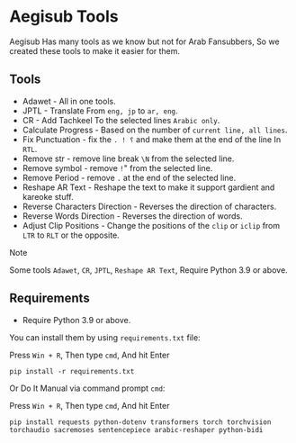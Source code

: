 # Aegisub Tools
Aegisub Has many tools as we know but not for Arab Fansubbers, So we created these tools to make it easier for them.

## Tools
- Adawet - All in one tools.
- JPTL - Translate From `eng, jp` to `ar, eng`.
- CR - Add Tachkeel To the selected lines `Arabic only`.
- Calculate Progress - Based on the number of `current line, all lines`.
- Fix Punctuation - fix the `. ! ؟` and make them at the end of the line In `RTL`.
- Remove str - remove line break `\N` from the selected line.
- Remove symbol - remove `!`" from the selected line.
- Remove Period - remove `.` at the end of the selected line.
- Reshape AR Text - Reshape the text to make it support gardient and kareoke stuff.
- Reverse Characters Direction - Reverses the direction of characters.
- Reverse Words Direction - Reverses the direction of words.
- Adjust Clip Positions - Change the positions of the `clip` or `iclip` from `LTR` to `RLT` or the opposite.

> [!NOTE]
> Some tools `Adawet`, `CR`, `JPTL`, `Reshape AR Text`, Require Python 3.9 or above.

## Requirements

- Require Python 3.9 or above.

You can install them by using `requirements.txt` file:

Press `Win + R`, Then type `cmd`, And hit Enter
```
pip install -r requirements.txt
```
Or Do It Manual via command prompt `cmd`:

Press `Win + R`, Then type `cmd`, And hit Enter
```
pip install requests python-dotenv transformers torch torchvision torchaudio sacremoses sentencepiece arabic-reshaper python-bidi
```
